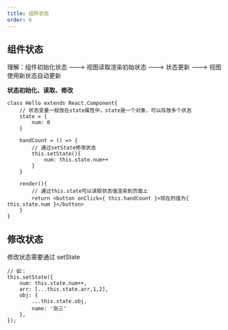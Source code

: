 ```yaml
---
title: 组件状态
order: 6
---
```


## 组件状态

理解：组件初始化状态 ---> 视图读取渲染初始状态 ---> 状态更新 ---> 视图使用新状态自动更新

**状态初始化、读取、修改**

    class Hello extends React.Component{
        // 状态变量一般放在state属性中，state是一个对象，可以存放多个状态
        state = {
            num: 0
        }

        handCount = () => {
            // 通过setState修改状态
            this.setState(){
                num: this.state.num++
            }
        }

        render(){
            // 通过this.state可以读取状态值渲染到页面上
            return <button onClick={ this.handCount }>现在的值为{ this.state.num }</button>
        }
    }

## 修改状态

修改状态需要通过 setState

    // 如：
    this.setState({
        num: this.state.num++,
        arr: [...this.state.arr,1,2],
        obj: {
            ...this.state.obj,
            name: '张三'
        },
    });
